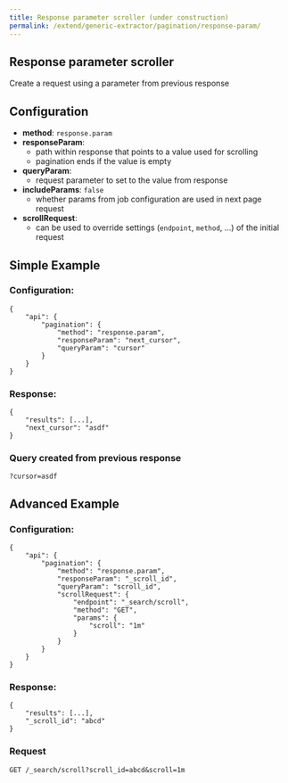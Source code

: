 ```yaml
---
title: Response parameter scroller (under construction)
permalink: /extend/generic-extractor/pagination/response-param/
---
```


## Response parameter scroller
Create a request using a parameter from previous response

## Configuration

- **method**: `response.param`
- **responseParam**:
    - path within response that points to a value used for scrolling
    - pagination ends if the value is empty
- **queryParam**:
    - request parameter to set to the value from response
- **includeParams**: `false`
    - whether params from job configuration are used in next page request
- **scrollRequest**:
    - can be used to override settings (`endpoint`, `method`, ...) of the initial request

## Simple Example

### Configuration:

    {
        "api": {
            "pagination": {
                "method": "response.param",
                "responseParam": "next_cursor",
                "queryParam": "cursor"
            }
        }
    }

### Response:

    {
        "results": [...],
        "next_cursor": "asdf"
    }

### Query created from previous response

    ?cursor=asdf

## Advanced Example

### Configuration:

    {
        "api": {
            "pagination": {
                "method": "response.param",
                "responseParam": "_scroll_id",
                "queryParam": "scroll_id",
                "scrollRequest": {
                    "endpoint": "_search/scroll",
                    "method": "GET",
                    "params": {
                        "scroll": "1m"
                    }
                }
            }
        }
    }

### Response:

    {
        "results": [...],
        "_scroll_id": "abcd"
    }

### Request

    GET /_search/scroll?scroll_id=abcd&scroll=1m
